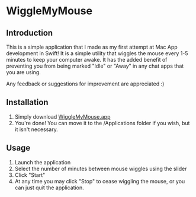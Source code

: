 # WiggleMyMouse

## Introduction
This is a simple application that I made as my first attempt at Mac App development in Swift! It is a simple utility that wiggles the mouse every 1-5 minutes to keep your computer awake. It has the added benefit of preventing you from being marked "Idle" or "Away" in any chat apps that you are using.

Any feedback or suggestions for improvement are appreciated :)

## Installation
1. Simply download [WiggleMyMouse.app](https://github.com/matt-whitehead/WiggleMyMouse/files/4383712/WiggleMyMouse-0.1-2.zip)
2. You're done! You can move it to the /Applications folder if you wish, but it isn't necessary. 

## Usage 
1. Launch the application
2. Select the number of minutes between mouse wiggles using the slider
3. Click "Start"
4. At any time you may click "Stop" to cease wiggling the mouse, or you can just quit the application.
